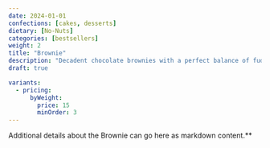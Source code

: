```yaml
---
date: 2024-01-01
confections: [cakes, desserts]
dietary: [No-Nuts]
categories: [bestsellers]
weight: 2
title: "Brownie"
description: "Decadent chocolate brownies with a perfect balance of fudgy center and crispy top."
draft: true

variants:
  - pricing:
      byWeight:
        price: 15
        minOrder: 3
---
```


Additional details about the Brownie can go here as markdown content.**



